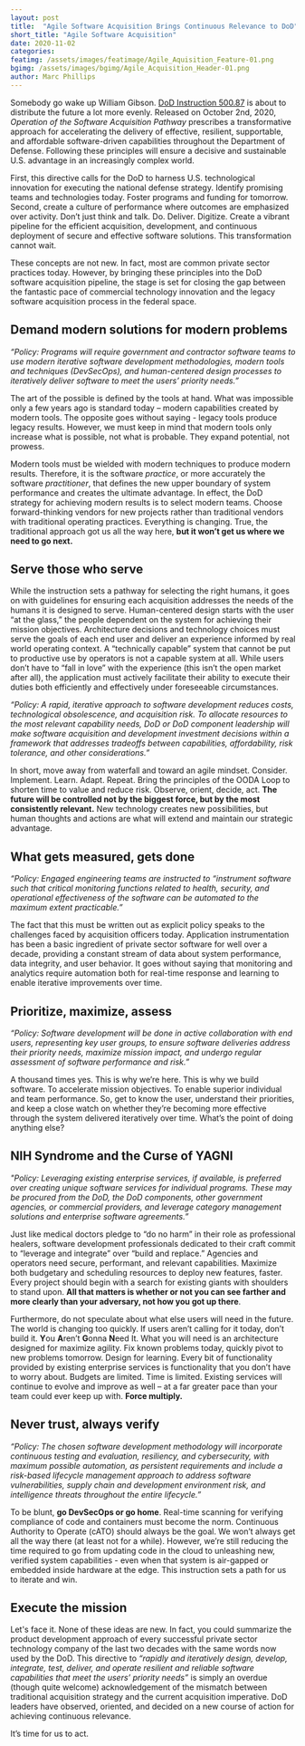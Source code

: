 ```yaml
---
layout: post
title:  "Agile Software Acquisition Brings Continuous Relevance to DoD"
short_title: "Agile Software Acquisition"
date: 2020-11-02
categories:
featimg: /assets/images/featimage/Agile_Aquisition_Feature-01.png
bgimg: /assets/images/bgimg/Agile_Acquisition_Header-01.png
author: Marc Phillips
---
```


Somebody go wake up William Gibson. [DoD Instruction 500.87](https://www.esd.whs.mil/Portals/54/Documents/DD/issuances/dodi/500087p.PDF?ver=virAfQj4v_LgN1JxpB_dpA%3d%3d) is about to distribute the future a lot more evenly. Released on October 2nd, 2020, *Operation of the Software Acquisition Pathway* prescribes a transformative approach for accelerating the delivery of effective, resilient, supportable, and affordable software-driven capabilities throughout the Department of Defense. Following these principles will ensure a decisive and sustainable U.S. advantage in an increasingly complex world.

First, this directive calls for the DoD to harness U.S. technological innovation for executing the national defense strategy. Identify promising teams and technologies today. Foster programs and funding for tomorrow. Second, create a culture of performance where outcomes are emphasized over activity. Don’t just think and talk. Do. Deliver. Digitize. Create a vibrant pipeline for the efficient acquisition, development, and continuous deployment of secure and effective software solutions. This transformation cannot wait.   

These concepts are not new. In fact, most are common private sector practices today. However, by bringing these principles into the DoD software acquisition pipeline, the stage is set for closing the gap between the fantastic pace of commercial technology innovation and the legacy software acquisition process in the federal space.

## Demand modern solutions for modern problems 
*“Policy: Programs will require government and contractor software teams to use modern iterative software development methodologies, modern tools and techniques (DevSecOps), and human-centered design processes to iteratively deliver software to meet the users’ priority needs.”* 

The art of the possible is defined by the tools at hand. What was impossible only a few years ago is standard today – modern capabilities created by modern tools. The opposite goes without saying - legacy tools produce legacy results. However, we must keep in mind that modern tools only increase what is possible, not what is probable. They expand potential, not prowess.  

Modern tools must be wielded with modern techniques to produce modern results. Therefore, it is the software *practice*, or more accurately the software *practitioner*, that defines the new upper boundary of system performance and creates the ultimate advantage. In effect, the DoD strategy for achieving modern results is to select modern teams. Choose forward-thinking vendors for new projects rather than traditional vendors with traditional operating practices. Everything is changing. True, the traditional approach got us all the way here, **but it won’t get us where we need to go next.**

## Serve those who serve
While the instruction sets a pathway for selecting the right humans, it goes on with guidelines for ensuring each acquisition addresses the needs of the humans it is designed to serve. Human-centered design starts with the user “at the glass,” the people dependent on the system for achieving their mission objectives. Architecture decisions and technology choices must serve the goals of each end user and deliver an experience informed by real world operating context. A “technically capable” system that cannot be put to productive use by operators is not a capable system at all. While users don’t have to “fall in love” with the experience (this isn’t the open market after all), the application must actively facilitate their ability to execute their duties both efficiently and effectively under foreseeable circumstances. 

*“Policy: A rapid, iterative approach to software development reduces costs, technological obsolescence, and acquisition risk. To allocate resources to the most relevant capability needs, DoD or DoD component leadership will make software acquisition and development investment decisions within a framework that addresses tradeoffs between capabilities, affordability, risk tolerance, and other considerations.”* 

In short, move away from waterfall and toward an agile mindset. Consider. Implement. Learn. Adapt. Repeat. Bring the principles of the OODA Loop to shorten time to value and reduce risk. Observe, orient, decide, act. **The future will be controlled not by the biggest force, but by the most consistently relevant.** New technology creates new possibilities, but human thoughts and actions are what will extend and maintain our strategic advantage.   

## What gets measured, gets done 

*“Policy: Engaged engineering teams are instructed to “instrument software such that critical monitoring functions related to health, security, and operational effectiveness of the software can be automated to the maximum extent practicable.”*

The fact that this must be written out as explicit policy speaks to the challenges faced by acquisition officers today. Application instrumentation has been a basic ingredient of private sector software for well over a decade, providing a constant stream of data about system performance, data integrity, and user behavior. It goes without saying that monitoring and analytics require automation both for real-time response and learning to enable iterative improvements over time. 

## Prioritize, maximize, assess 

*“Policy: Software development will be done in active collaboration with end users, representing key user groups, to ensure software deliveries address their priority needs, maximize mission impact, and undergo regular assessment of software performance and risk.”* 

A thousand times yes. This is why we’re here. This is why we build software. To accelerate mission objectives. To enable superior individual and team performance. So, get to know the user, understand their priorities, and keep a close watch on whether they’re becoming more effective through the system delivered iteratively over time. What’s the point of doing anything else? 

## NIH Syndrome and the Curse of YAGNI 

*"Policy: Leveraging existing enterprise services, if available, is preferred over creating unique software services for individual programs. These may be procured from the DoD, the DoD components, other government agencies, or commercial providers, and leverage category management solutions and enterprise software agreements.”* 

Just like medical doctors pledge to “do no harm” in their role as professional healers, software development professionals dedicated to their craft commit to “leverage and integrate” over “build and replace.” Agencies and operators need secure, performant, and relevant capabilities. Maximize both budgetary and scheduling resources to deploy new features, faster. Every project should begin with a search for existing giants with shoulders to stand upon. **All that matters is whether or not you can see farther and more clearly than your adversary, not how you got up there**. 

Furthermore, do not speculate about what else users will need in the future. The world is changing too quickly. If users aren’t calling for it today, don’t build it. **Y**ou **A**ren’t **G**onna **N**eed It. What you will need is an architecture designed for maximize agility. Fix known problems today, quickly pivot to new problems tomorrow. Design for learning. Every bit of functionality provided by existing enterprise services is functionality that you don’t have to worry about. Budgets are limited. Time is limited. Existing services will continue to evolve and improve as well – at a far greater pace than your team could ever keep up with. **Force multiply.** 

## Never trust, always verify 

*“Policy: The chosen software development methodology will incorporate continuous testing and evaluation, resiliency, and cybersecurity, with maximum possible automation, as persistent requirements and include a risk-based lifecycle management approach to address software vulnerabilities, supply chain and development environment risk, and intelligence threats throughout the entire lifecycle.”* 

To be blunt, **go DevSecOps or go home**. Real-time scanning for verifying compliance of code and containers must become the norm. Continuous Authority to Operate (cATO) should always be the goal. We won’t always get all the way there (at least not for a while). However, we’re still reducing the time required to go from updating code in the cloud to unleashing new, verified system capabilities - even when that system is air-gapped or embedded inside hardware at the edge. This instruction sets a path for us to iterate and win.   

## Execute the mission 

Let's face it. None of these ideas are new. In fact, you could summarize the product development approach of every successful private sector technology company of the last two decades with the same words now used by the DoD. This directive to *“rapidly and iteratively design, develop, integrate, test, deliver, and operate resilient and reliable software capabilities that meet the users’ priority needs”* is simply an overdue (though quite welcome) acknowledgement of the mismatch between traditional acquisition strategy and the current acquisition imperative. DoD leaders have observed, oriented, and decided on a new course of action for achieving continuous relevance.  

It’s time for us to act.